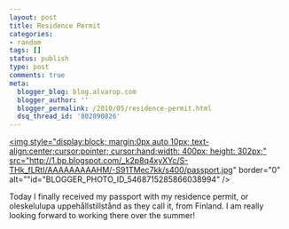 ```yaml
---
layout: post
title: Residence Permit
categories:
- random
tags: []
status: publish
type: post
comments: true
meta:
  blogger_blog: blog.alvarop.com
  blogger_author: ''
  blogger_permalink: /2010/05/residence-permit.html
  dsq_thread_id: '802890826'
---
```

<a onblur="try {parent.deselectBloggerImageGracefully();} catch(e) {}" href="/images/blgr/passport.jpg"><img style="display:block; margin:0px auto 10px; text-align:center;cursor:pointer; cursor:hand;width: 400px; height: 302px;" src="http://1.bp.blogspot.com/_k2p8q4xyXYc/S-THk_fLRtI/AAAAAAAAAHM/-S91TMec7kk/s400/passport.jpg" border="0" alt=""id="BLOGGER_PHOTO_ID_5468715285866038994" /></a>

Today I finally received my passport with my residence permit, or oleskelulupa uppehållstillstånd as they call it, from Finland. I am really looking forward to working there over the summer!
